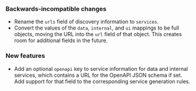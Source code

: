 ### Backwards-incompatible changes

- Rename the `urls` field of discovery information to `services`.
- Convert the values of the `data`, `internal`, and `ui` mappings to be full objects, moving the URL into the `url` field of that object. This creates room for additional fields in the future.

### New features

- Add an optional `openapi` key to service information for data and internal services, which contains a URL for the OpenAPI JSON schema if set. Add support for that field to the corresponding service generation rules.
